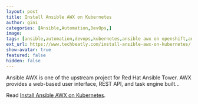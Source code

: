 ```yaml
---
layout: post
title: Install Ansible AWX on Kubernetes
author: gini
categories: [Ansible,Automation,DevOps,]
image: 
tags: [ansible,automation,devops,kubernetes,ansible awx on openshift,ansible awx operator,ansible tower on kubernetes,ansible tower on openshift,how to install ansible awx,how to install ansible awx on kubernetes,install ansible awx using awx operator (on kubernetes),kubernetes awx operator,]
ext_url: https://www.techbeatly.com/install-ansible-awx-on-kubernetes/
show-avatar: true
featured: false
hidden: false
---
```


Ansible AWX is one of the upstream project for Red Hat Ansible Tower. AWX provides a web-based user interface, REST API, and task engine built&#46;&#46;&#46;

Read [Install Ansible AWX on Kubernetes](https://www.techbeatly.com/install-ansible-awx-on-kubernetes/).